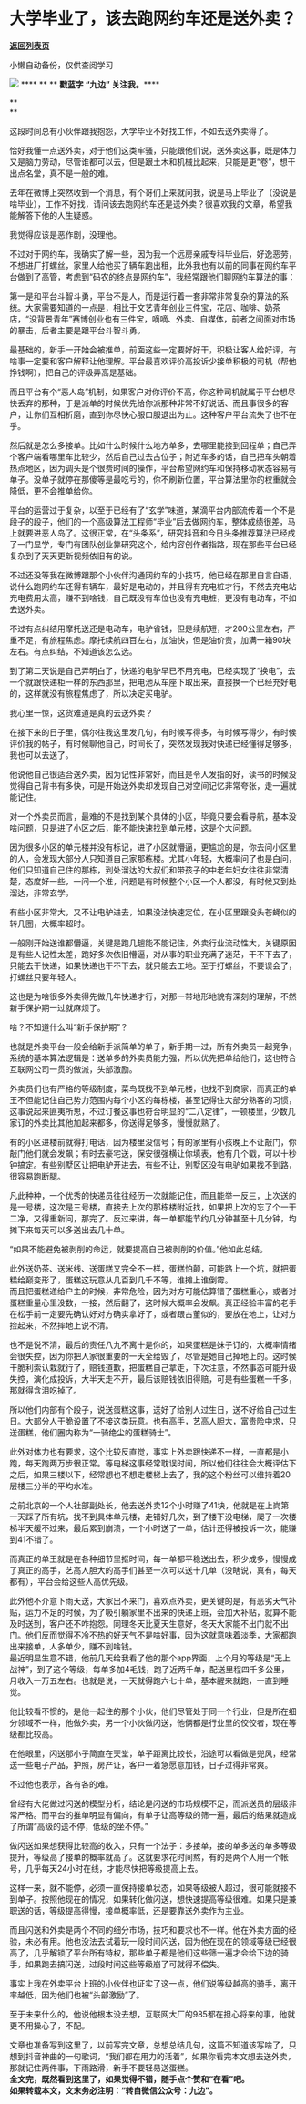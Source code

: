 # 大学毕业了，该去跑网约车还是送外卖？

[**返回列表页**](/gzh/九边)

小懒自动备份，仅供查阅学习

  

******![](https://mmbiz.qpic.cn/mmbiz_gif/Lvm6UAoJibrP9JEWQRXR3swLXRYlFicicbg2q6gYPiapiaCkPr8GibxibGO0jcDe76cnAUJ3KBkCmyTIZBueDAOslJ0Zw/640?wx_fmt=gif)******
**** ** ** **戳蓝字 **“九边”** 关注我。******

 **  
**

这段时间总有小伙伴跟我抱怨，大学毕业不好找工作，不如去送外卖得了。

  

恰好我懂一点送外卖，对于他们这类牢骚，只能跟他们说，送外卖这事，既是体力又是脑力劳动，尽管谁都可以去，但是跟土木和机械比起来，只能是更“卷”，想干出点名堂，真不是一般的难。

  

去年在微博上突然收到一个消息，有个哥们上来就问我，说是马上毕业了（没说是啥毕业），工作不好找，请问该去跑网约车还是送外卖？很喜欢我的文章，希望我能解答下他的人生疑惑。

  

我觉得应该是恶作剧，没理他。

  

不过对于网约车，我确实了解一些，因为我一个远房亲戚专科毕业后，好逸恶劳，不想进厂打螺丝，家里人给他买了辆车跑出租，此外我也有以前的同事在网约车平台做到了高管，考虑到“码农的终点是网约车”，我经常跟他们聊网约车算法的事：

  

第一是和平台斗智斗勇，平台不是人，而是运行着一套非常非常复杂的算法的系统。大家需要知道的一点是，相比于文艺青年创业三件宝，花店、咖啡、奶茶店，“没背景青年”赛博创业也有三件宝，嘀嘀、外卖、自媒体，前者之间面对市场的暴击，后者主要是跟平台斗智斗勇。

  

最基础的，新手一开始会被推单，前面这些一定要好好干，积极让客人给好评，有啥事一定要和客户解释让他理解。平台最喜欢评价高投诉少接单积极的司机（帮他挣钱啊），把自己的评级弄高是基础。

  

而且平台有个“恶人岛”机制，如果客户对你评价不高，你这种司机就属于平台想尽快丢弃的那种，于是派单的时候优先给你派那种非常不好说话、而且事很多的客户，让你们互相折磨，直到你尽快心服口服退出为止。这种客户平台流失了也不在乎。

  

然后就是怎么多接单。比如什么时候什么地方单多，去哪里能接到回程单；自己弄个客户端看哪里车比较少，然后自己过去占位子；附近车多的话，自己把车头朝着热点地区，因为调头是个很费时间的操作，平台希望网约车和保持移动状态容易有单子。没单子就停在那傻等是最吃亏的，你不刷新位置，平台算法里你的权重就会降低，更不会推单给你。

  

平台的运营过于复杂，以至于已经有了“玄学”味道，某滴平台内部流传着一个不是段子的段子，他们的一个高级算法工程师“毕业”后去做网约车，整体成绩很差，马上就要进恶人岛了。这很正常，在“头条系”，研究抖音和今日头条推荐算法已经成了一门显学，专门有团队创业靠研究这个，给内容创作者指路，现在那些平台已经复杂到了天天更新视频依旧有的说。

  

不过还没等我在微博跟那个小伙伴沟通网约车的小技巧，他已经在那里自言自语，说什么跑网约车还得有辆车，最好是电动的，并且得有充电桩才行，不然去充电站充电费用太高，赚不到啥钱，自己既没有车位也没有充电桩，更没有电动车，不如去送外卖。

  

不过有点纠结用摩托送还是电动车，电驴省钱，但是续航短，才200公里左右，严重不足，有旅程焦虑。摩托续航四百左右，加油快，但是油价贵，加满一箱90块左右。有点纠结，不知道该怎么选。

  

到了第二天说是自己弄明白了，快递的电驴早已不用充电，已经实现了“换电”，去一个就跟快递柜一样的东西那里，把电池从车座下取出来，直接换一个已经充好电的，这样就没有旅程焦虑了，所以决定买电驴。

  

我心里一惊，这货难道是真的去送外卖？

  

在接下来的日子里，偶尔往我这里发几句，有时候写得多，有时候写得少，有时候评价我的帖子，有时候聊他自己，时间长了，突然发现我对快递已经懂得足够多，我也可以去送了。

  

他说他自己很适合送外卖，因为记性非常好，而且是令人发指的好，读书的时候没觉得自己背书有多快，可是开始送外卖却发现自己对空间记忆非常夸张，走一遍就能记住。

  

对一个外卖员而言，最难的不是找到某个具体的小区，毕竟只要会看导航，基本没啥问题，只是进了小区之后，能不能快速找到单元楼，这是个大问题。

  

因为很多小区的单元楼并没有标记，进了小区就懵逼，更尴尬的是，你去问小区里的人，会发现大部分人只知道自己家那栋楼。尤其小年轻，大概率问了也是白问，他们只知道自己住的那栋，到处溜达的大叔们和带孩子的中老年妇女往往非常清楚，态度好一些，一问一个准，问题是有时候整个小区一个人都没，有时候又到处溜达，非常玄学。

  

有些小区非常大，又不让电驴进去，如果没法快速定位，在小区里跟没头苍蝇似的转几圈，大概率超时。

  

一般刚开始送谁都懵逼，关键是跑几趟能不能记住，外卖行业流动性大，关键原因是有些人记性太差，跑好多次依旧懵逼，对从事的职业充满了迷茫，干不下去了，只能去干快递，如果快递也干不下去，就只能去工地。至于打螺丝，不要误会了，打螺丝只要年轻人。

  

这也是为啥很多外卖得先做几年快递才行，对那一带地形地貌有深刻的理解，不然新手保护期一过就麻烦了。

  

啥？不知道什么叫“新手保护期”？

  

也就是外卖平台一般会给新手派简单的单子，新手期一过，所有外卖员一起竞争，系统的基本算法逻辑是：送单多的外卖员能力强，所以优先把单给他们，这也符合互联网公司一贯的做派，头部激励。

  

外卖员们也有严格的等级制度，菜鸟既找不到单元楼，也找不到商家，而真正的单王不但能记住自己势力范围内每个小区的每栋楼，甚至记得住大部分熟客的习惯，这事说起来匪夷所思，不过订餐这事也符合明显的“二八定律”，一顿楼里，少数几家订的外卖比其他加起来都多，你送得足够多，慢慢就熟了。

  

有的小区进楼前就得打电话，因为楼里没信号；有的家里有小孩晚上不让敲门，你敲门他们就会发飙；有时去豪宅送，保安很强横让你填表，他有几个戳，可以十秒钟搞定。有些别墅区让把电驴开进去，有些不让，别墅区没有电驴如果找不到路，很容易跑断腿。

  

凡此种种，一个优秀的快递员往往经历一次就能记住，而且能举一反三，上次送的是一号楼，这次是三号楼，直接去上次的那栋楼附近找，如果把上次的忘了个一干二净，又得重新问，那完了。反过来讲，每一单都能节约几分钟甚至十几分钟，均摊下来每天可以多送出去几十单。

  

“如果不能避免被剥削的命运，就要提高自己被剥削的价值。”他如此总结。

  

此外送奶茶、送米线、送蛋糕又完全不一样，蛋糕怕颠，可能路上一个坑，就把蛋糕给巅变形了，蛋糕这玩意从几百到几千不等，谁摊上谁倒霉。  
而且把蛋糕递给户主的时候，非常危险，因为对方可能估算错了蛋糕重心，或者对蛋糕重量心里没数，一接，然后翻了，这时候大概率会发飙。真正经验丰富的老手在松手前一定要先确认好对方确实拿好了，或者跟古董似的，要放在地上，让对方捡起来，不然摔地上说不清。

  

也不是说不清，最后的责任八九不离十是你的，如果蛋糕是妹子订的，大概率情绪会很失控，因为你把人家很重要的一天全给毁了，尽管是她自己掉地上的。这时候干脆利索认栽就行了，赔钱道歉，把蛋糕自己拿走，下次注意，不然事态可能升级失控，演化成投诉，大半天走不开，最后该赔钱依旧得赔，可是有些蛋糕一千多，那就得含泪吃掉了。

  

所以他们内部有个段子，说送蛋糕这事，送好了给别人过生日，送不好给自己过生日。大部分人干脆设置了不接这类玩意。也有高手，艺高人胆大，富贵险中求，只送蛋糕，他们圈内称为“一骑绝尘的蛋糕骑士”。

  

此外对体力也有要求，这个比较反直觉，事实上外卖跟快递不一样，一直都是小跑，每天跑两万步很正常。等电梯这事经常耽误时间，所以他们往往会大概评估下之后，如果三楼以下，经常想也不想走楼梯上去了，我的这个粉丝可以维持着20层楼三分半的平均水准。

  

之前北京的一个人社部副处长，他去送外卖12个小时赚了41块，他就是在上岗第一天踩了所有坑，找不到具体单元楼，走错好几次，到了楼下没电梯，爬了一次楼梯半天缓不过来，最后累到崩溃，一个小时送了一单，估计还得被投诉一次，能赚到41不错了。

  

而真正的单王就是在各种细节里抠时间，每一单都平稳送出去，积少成多，慢慢成了真正的高手，艺高人胆大的高手们甚至一次可以送十几单（没瞎说，真有，每天都有），平台会给这些人高优先级。

  

此外他不介意下雨天送，大家出不来门，喜欢点外卖，更关键的是，有恶劣天气补贴，运力不足的时候，为了吸引躺家里不出来的快递上班，会加大补贴，就算不能及时送到，客户还不咋抱怨。同理冬天比夏天生意好，冬天大家能不出门就不出门。他们反而觉得不冷不热的好天气不是啥好事，因为这就意味着淡季，大家都跑出来接单，人多单少，赚不到啥钱。  
最近明显生意不错，他前几天给我看了他的那个app界面，上个月的等级是“无上战神”，到了这个等级，每单多加4毛钱，跑了近两千单，配送里程四千多公里，月收入一万五左右。也就是说，一天就得跑六七十单，基本醒来就跑，一直到睡觉。

  

他比较看不惯的，是他一起住的那个小伙，他们尽管处于同一个行业，但是所在细分领域不一样，他做外卖，另一个小伙做闪送，他俩都是行业里的佼佼者，现在等级都比较高。

  

在他眼里，闪送那小子简直在天堂，单子距离比较长，沿途可以看做是兜风，经常送一些电子产品，护照，房产证，客户一着急愿意加钱，日子过得非常爽。

  

不过他也表示，各有各的难。

  

曾经有大佬做过闪送的模型分析，结论是闪送的市场规模不足，而派送员的层级非常严格。而平台的推单明显有偏向，有单子让高等级的筛一遍，最后的结果就造成了所谓“高级的送不停，低级的坐不停。”

  

做闪送如果想获得比较高的收入，只有一个法子：多接单，接的单多送的单多等级提升，等级高了接单的概率就高了。这就要求花时间熬，有的是两个人用一个帐号，几乎每天24小时在线，才能尽快把等级提高上去。

  

这样一来，就不能停，必须一直保持接单状态，如果等级被人超过，很可能就接不到单子。按照他现在的情况，如果转化做闪送，想快速提高等级很难。如果只是兼职送的话，等级提高得慢，接单概率低，还是要靠送外卖作为主业。

  

而且闪送和外卖是两个不同的细分市场，技巧和要求也不一样。他在外卖方面的经验，未必有用。他也没法去试着玩一段时间闪送，因为他在现在的领域等级已经很高了，几乎解锁了平台所有特权，那些单子都是他们这些筛一遍才会给下边的骑手，如果跑去搞闪送，过段时间这些等级崩了可就得不偿失。

  

事实上我在外卖平台上班的小伙伴也证实了这一点，他们说等级越高的骑手，离开率越低，因为他们也被“头部激励”了。

  

至于未来什么的，他说他根本没去想，互联网大厂的985都在担心将来的事，他就更不用操心了，不配。

  

文章也准备写到这里了，以前写完文章，总想总结几句，这篇不知道该写啥了，只想到抖音神曲的一句歌词，“我们都在用力的活着”，如果你看完本文想去送外卖，那就记住两件事，下雨路滑，新手不要轻易送蛋糕。  
 **全文完，既然看到这里了，如果觉得不错，随手点个赞和“在看”吧。**  
 **如果转载本文，文末务必注明：“转自微信公众号：九边”。**


